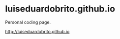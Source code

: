 luiseduardobrito.github.io
==========================

Personal coding page.

http://luiseduardobrito.github.io
